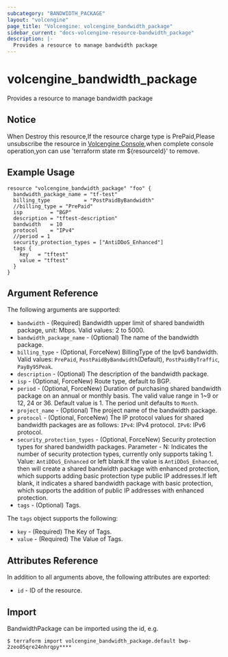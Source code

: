 ```yaml
---
subcategory: "BANDWIDTH_PACKAGE"
layout: "volcengine"
page_title: "Volcengine: volcengine_bandwidth_package"
sidebar_current: "docs-volcengine-resource-bandwidth_package"
description: |-
  Provides a resource to manage bandwidth package
---
```

# volcengine_bandwidth_package
Provides a resource to manage bandwidth package
## Notice
When Destroy this resource,If the resource charge type is PrePaid,Please unsubscribe the resource 
in  [Volcengine Console](https://console.volcengine.com/finance/unsubscribe/),when complete console operation,yon can
use 'terraform state rm ${resourceId}' to remove.
## Example Usage
```hcl
resource "volcengine_bandwidth_package" "foo" {
  bandwidth_package_name = "tf-test"
  billing_type           = "PostPaidByBandwidth"
  //billing_type = "PrePaid"
  isp         = "BGP"
  description = "tftest-description"
  bandwidth   = 10
  protocol    = "IPv4"
  //period = 1
  security_protection_types = ["AntiDDoS_Enhanced"]
  tags {
    key   = "tftest"
    value = "tftest"
  }
}
```
## Argument Reference
The following arguments are supported:
* `bandwidth` - (Required) Bandwidth upper limit of shared bandwidth package, unit: Mbps. Valid values: 2 to 5000.
* `bandwidth_package_name` - (Optional) The name of the bandwidth package.
* `billing_type` - (Optional, ForceNew) BillingType of the Ipv6 bandwidth. Valid values: `PrePaid`, `PostPaidByBandwidth`(Default), `PostPaidByTraffic`, `PayBy95Peak`.
* `description` - (Optional) The description of the bandwidth package.
* `isp` - (Optional, ForceNew) Route type, default to BGP.
* `period` - (Optional, ForceNew) Duration of purchasing shared bandwidth package on an annual or monthly basis. The valid value range in 1~9 or 12, 24 or 36. Default value is 1. The period unit defaults to `Month`.
* `project_name` - (Optional) The project name of the bandwidth package.
* `protocol` - (Optional, ForceNew) The IP protocol values for shared bandwidth packages are as follows: `IPv4`: IPv4 protocol. `IPv6`: IPv6 protocol.
* `security_protection_types` - (Optional, ForceNew) Security protection types for shared bandwidth packages. Parameter - N: Indicates the number of security protection types, currently only supports taking 1. Value: `AntiDDoS_Enhanced` or left blank.If the value is `AntiDDoS_Enhanced`, then will create a shared bandwidth package with enhanced protection, which supports adding basic protection type public IP addresses.If left blank, it indicates a shared bandwidth package with basic protection, which supports the addition of public IP addresses with enhanced protection.
* `tags` - (Optional) Tags.

The `tags` object supports the following:

* `key` - (Required) The Key of Tags.
* `value` - (Required) The Value of Tags.

## Attributes Reference
In addition to all arguments above, the following attributes are exported:
* `id` - ID of the resource.



## Import
BandwidthPackage can be imported using the id, e.g.
```
$ terraform import volcengine_bandwidth_package.default bwp-2zeo05qre24nhrqpy****
```

